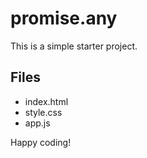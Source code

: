 # promise.any

This is a simple starter project.

## Files
- index.html
- style.css
- app.js

Happy coding!
